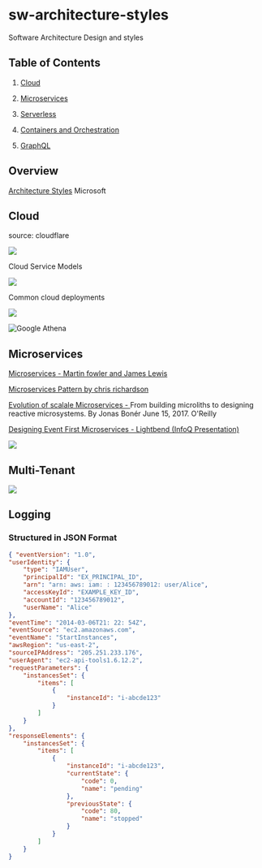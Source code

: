 # sw-architecture-styles
Software Architecture Design and styles

## Table of Contents

1. [Cloud](#cloud)

2. [Microservices](#microservices) 

3. [Serverless](serveless.md) 

4. [Containers and Orchestration](Containers-and-orchestration.md) 

5. [GraphQL](Graphql.md) 

## Overview

[Architecture Styles](https://docs.microsoft.com/en-us/azure/architecture/guide/architecture-styles/) Microsoft

## Cloud 
source: cloudflare  

![](https://www.cloudflare.com/resources/images/slt3lc6tev37/3YT0gya2bkUeuMrnGxhjAZ/4146c20c214cf001c74c0868ddfb9503/what-is-the-cloud.png)

Cloud Service Models 

![](https://www.cloudflare.com/img/learning/serverless/glossary/platform-as-a-service-paas/saas-paas-iaas-diagram.svg)

Common cloud deployments 

![](https://www.cloudflare.com/resources/images/slt3lc6tev37/2FUanuH7qCS1oycfYY4IMn/6b790f0e98674ce50c37cf8909d8a4b2/multicloud-vs-hybrid-cloud.svg)

![Google Athena](https://cloud.google.com/anthos/images/anthos-13-components.svg?hl=ru)

## Microservices 

[Microservices - Martin fowler and James Lewis](https://martinfowler.com/articles/microservices.html)

[Microservices Pattern by chris richardson](https://microservices.io/)

[Evolution of scalale Microservices - ](https://www.oreilly.com/ideas/the-evolution-of-scalable-microservices)
From building microliths to designing reactive microsystems. By Jonas Bonér June 15, 2017. O'Reilly

[Designing Event First Microservices - Lightbend (InfoQ Presentation)](https://www.infoq.com/presentations/microservices-events-first-design) 

![](https://docs.microsoft.com/en-us/dotnet/standard/serverless-architecture/media/microservices-architecture.png)

## Multi-Tenant 

![](https://docs.microsoft.com/en-us/azure/sql-database/media/saas-tenancy-welcome-wingtip-tickets-app/three-tenancy-patterns.png)

## Logging

### Structured in JSON Format

```json
{ "eventVersion": "1.0",
"userIdentity": {
    "type": "IAMUser",
    "principalId": "EX_PRINCIPAL_ID",
    "arn": "arn: aws: iam: : 123456789012: user/Alice",
    "accessKeyId": "EXAMPLE_KEY_ID",
    "accountId": "123456789012",
    "userName": "Alice"
},
"eventTime": "2014-03-06T21: 22: 54Z",
"eventSource": "ec2.amazonaws.com",
"eventName": "StartInstances",
"awsRegion": "us-east-2",
"sourceIPAddress": "205.251.233.176",
"userAgent": "ec2-api-tools1.6.12.2",
"requestParameters": {
    "instancesSet": {
        "items": [
            {
                "instanceId": "i-abcde123"
            }
        ]
    }
},
"responseElements": {
    "instancesSet": {
        "items": [
            {
                "instanceId": "i-abcde123",
                "currentState": {
                    "code": 0,
                    "name": "pending"
                },
                "previousState": {
                    "code": 80,
                    "name": "stopped"
                }
            }
        ]
    }
}
```

